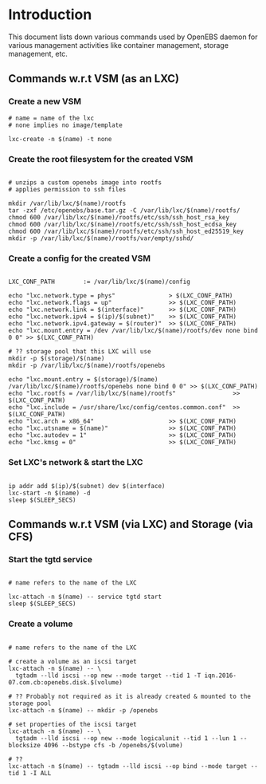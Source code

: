 # Introduction

This document lists down various commands used by OpenEBS
daemon for various management activities like container management,
storage management, etc.

## Commands w.r.t VSM (as an LXC)

### Create a new VSM

```shell
# name = name of the lxc
# none implies no image/template

lxc-create -n $(name) -t none
```

### Create the root filesystem for the created VSM

```shell

# unzips a custom openebs image into rootfs
# applies permission to ssh files

mkdir /var/lib/lxc/$(name)/rootfs
tar -zxf /etc/openebs/base.tar.gz -C /var/lib/lxc/$(name)/rootfs/
chmod 600 /var/lib/lxc/$(name)/rootfs/etc/ssh/ssh_host_rsa_key
chmod 600 /var/lib/lxc/$(name)/rootfs/etc/ssh/ssh_host_ecdsa_key
chmod 600 /var/lib/lxc/$(name)/rootfs/etc/ssh/ssh_host_ed25519_key
mkdir -p /var/lib/lxc/$(name)/rootfs/var/empty/sshd/

```

### Create a config for the created VSM

```shell

LXC_CONF_PATH        := /var/lib/lxc/$(name)/config

echo "lxc.network.type = phys"               > $(LXC_CONF_PATH)
echo "lxc.network.flags = up"                >> $(LXC_CONF_PATH)
echo "lxc.network.link = $(interface)"       >> $(LXC_CONF_PATH)
echo "lxc.network.ipv4 = $(ip)/$(subnet)"    >> $(LXC_CONF_PATH)
echo "lxc.network.ipv4.gateway = $(router)"  >> $(LXC_CONF_PATH)
echo "lxc.mount.entry = /dev /var/lib/lxc/$(name)/rootfs/dev none bind 0 0" >> $(LXC_CONF_PATH)

# ?? storage pool that this LXC will use
mkdir -p $(storage)/$(name)
mkdir -p /var/lib/lxc/$(name)/rootfs/openebs

echo "lxc.mount.entry = $(storage)/$(name) /var/lib/lxc/$(name)/rootfs/openebs none bind 0 0" >> $(LXC_CONF_PATH)
echo "lxc.rootfs = /var/lib/lxc/$(name)/rootfs"                >> $(LXC_CONF_PATH)
echo "lxc.include = /usr/share/lxc/config/centos.common.conf"  >> $(LXC_CONF_PATH)
echo "lxc.arch = x86_64"                     >> $(LXC_CONF_PATH)
echo "lxc.utsname = $(name)"                 >> $(LXC_CONF_PATH)
echo "lxc.autodev = 1"                       >> $(LXC_CONF_PATH)
echo "lxc.kmsg = 0"                          >> $(LXC_CONF_PATH)
```

### Set LXC's network & start the LXC

```shell

ip addr add $(ip)/$(subnet) dev $(interface)
lxc-start -n $(name) -d
sleep $(SLEEP_SECS)

```

## Commands w.r.t VSM (via LXC) and Storage (via CFS)

### Start the tgtd service

```shell

# name refers to the name of the LXC

lxc-attach -n $(name) -- service tgtd start
sleep $(SLEEP_SECS)
```

### Create a volume

```shell

# name refers to the name of the LXC

# create a volume as an iscsi target
lxc-attach -n $(name) -- \
  tgtadm --lld iscsi --op new --mode target --tid 1 -T iqn.2016-07.com.cb:openebs.disk.$(volume)

# ?? Probably not required as it is already created & mounted to the storage pool
lxc-attach -n $(name) -- mkdir -p /openebs

# set properties of the iscsi target
lxc-attach -n $(name) -- \
  tgtadm --lld iscsi --op new --mode logicalunit --tid 1 --lun 1 --blocksize 4096 --bstype cfs -b /openebs/$(volume)

# ??
lxc-attach -n $(name) -- tgtadm --lld iscsi --op bind --mode target --tid 1 -I ALL
```
